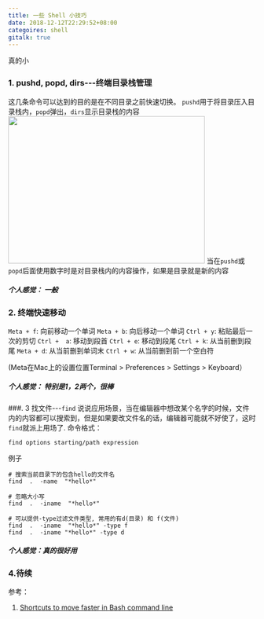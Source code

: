 ```yaml
---
title: 一些 Shell 小技巧
date: 2018-12-12T22:29:52+08:00
categoires: shell
gitalk: true
---
```


真的小
<!--more-->

### 1. pushd, popd, dirs---终端目录栈管理
这几条命令可以达到的目的是在不同目录之前快速切换。
`pushd`用于将目录压入目录栈内，`popd`弹出，`dirs`显示目录栈的内容
<img src="https://user-images.githubusercontent.com/11313145/50054270-297a5900-017b-11e9-90e8-35c1e1954d52.png" width="400px" height="300px" />
当在`pushd`或 `popd`后面使用数字时是对目录栈内的内容操作，如果是目录就是新的内容
##### 个人感觉： 一般

### 2. 终端快速移动
`Meta + f`: 向前移动一个单词
`Meta + b`: 向后移动一个单词
`Ctrl + y`: 粘贴最后一次的剪切
`Ctrl +  a`: 移动到段首
`Ctrl + e`: 移动到段尾
`Ctrl + k`: 从当前删到段尾
`Meta + d`: 从当前删到单词末
`Ctrl + w`: 从当前删到前一个空白符

(Meta在Mac上的设置位置Terminal > Preferences > Settings > Keyboard）
##### 个人感觉： 特别是1，2两个，很棒

###. 3 找文件---`find`
说说应用场景，当在编辑器中想改某个名字的时候，文件内的内容都可以搜索到，但是如果要改文件名的话，编辑器可能就不好使了，这时`find`就派上用场了.
命令格式：
```shell
find options starting/path expression
```
例子
```shell
# 搜索当前目录下的包含hello的文件名
find  .  -name  "*hello*"

# 忽略大小写
find  .  -iname  "*hello*"

# 可以提供-type过滤文件类型, 常用的有d(目录) 和 f(文件)
find  .  -iname  "*hello*" -type f
find  .  -iname "*hello*" -type d
```


##### 个人感觉：真的很好用

### 4.待续

参考：
1. [Shortcuts to move faster in Bash command line](http://teohm.com/blog/shortcuts-to-move-faster-in-bash-command-line/)

